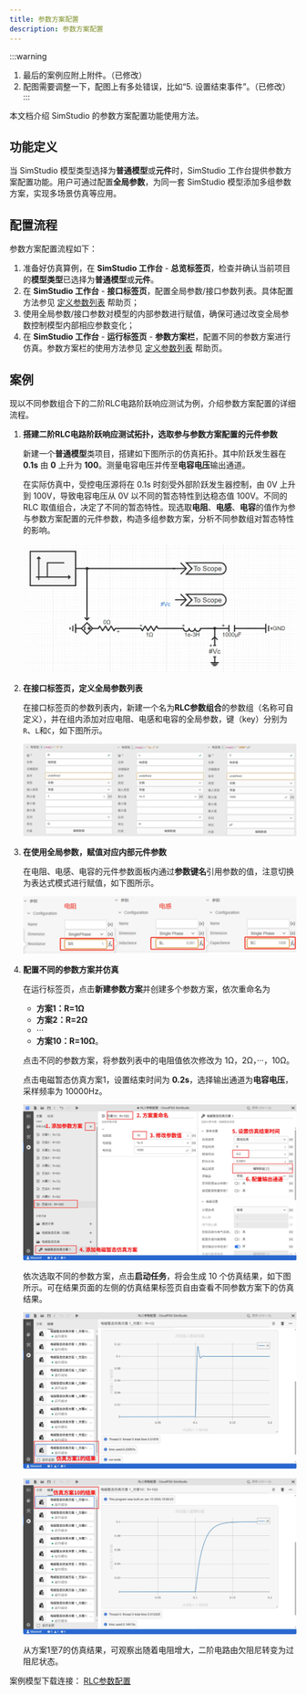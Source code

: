 ```yaml
---
title: 参数方案配置
description: 参数方案配置
---
```


:::warning
1. 最后的案例应附上附件。（已修改）
2. 配图需要调整一下，配图上有多处错误，比如“5. 设置结束事件”。（已修改）
:::

本文档介绍 SimStudio 的参数方案配置功能使用方法。

## 功能定义

当 SimStudio 模型类型选择为**普通模型**或**元件**时，SimStudio 工作台提供参数方案配置功能。用户可通过配置**全局参数**，为同一套 SimStudio 模型添加多组参数方案，实现多场景仿真等应用。

## 配置流程

参数方案配置流程如下：

1. 准备好仿真算例，在 **SimStudio 工作台** - **总览标签页**，检查并确认当前项目的**模型类型**已选择为**普通模型**或**元件**。
2. 在 **SimStudio 工作台** - **接口标签页**，配置全局参数/接口参数列表。具体配置方法参见 [定义参数列表](../40-module-packaging/10-define-module-param-list/index.md) 帮助页；
3. 使用全局参数/接口参数对模型的内部参数进行赋值，确保可通过改变全局参数控制模型内部相应参数变化；
4. 在 **SimStudio 工作台** - **运行标签页** - **参数方案栏**，配置不同的参数方案进行仿真。参数方案栏的使用方法参见 [定义参数列表](../../40-workbench/20-function-zone/40-run-tab/index.md) 帮助页。
  

<!-- 
![参数方案操作](./7.png) 
也可**左键常按参数方案上下拖动调整顺序**。
-->

## 案例


<!-- 

import Tabs from '@theme/Tabs';
import TabItem from '@theme/TabItem';

<Tabs>
<TabItem value="js" label="配置不同的方案进行批量仿真">

-->

现以不同参数组合下的二阶RLC电路阶跃响应测试为例，介绍参数方案配置的详细流程。

1. **搭建二阶RLC电路阶跃响应测试拓扑，选取参与参数方案配置的元件参数**
    
    新建一个**普通模型**类项目，搭建如下图所示的仿真拓扑。其中阶跃发生器在 **0.1s** 由 **0** 上升为 **100**。测量电容电压并传至**电容电压**输出通道。
    
    在实际仿真中，受控电压源将在 0.1s 时刻受外部阶跃发生器控制，由 0V 上升到 100V，导致电容电压从 0V 以不同的暂态特性到达稳态值 100V。不同的 RLC 取值组合，决定了不同的暂态特性。现选取**电阻**、**电感**、**电容**的值作为参与参数方案配置的元件参数，构造多组参数方案，分析不同参数组对暂态特性的影响。

    ![RLC 电路阶跃响应仿真拓扑图](./1.png)

2. **在接口标签页，定义全局参数列表**

    在接口标签页的参数列表内，新建一个名为**RLC参数组合**的参数组（名称可自定义），并在组内添加对应电阻、电感和电容的全局参数，键（key）分别为`R`、`L`和`C`，如下图所示。

    ![参数列表配置](./参数列表配置.png)

3. **在使用全局参数，赋值对应内部元件参数**

    在电阻、电感、电容的元件参数面板内通过**参数键名**引用参数的值，注意切换为表达式模式进行赋值，如下图所示。

    ![参数列表引用](./3.png)

4. **配置不同的参数方案并仿真**

    在运行标签页，点击**新建参数方案**并创建多个参数方案，依次重命名为

    + **方案1：R=1Ω**
    + **方案2：R=2Ω**
    + ···
    + **方案10：R=10Ω**。
    
    点击不同的参数方案，将参数列表中的电阻值依次修改为 1Ω，2Ω，···，10Ω。
    
    点击电磁暂态仿真方案1，设置结束时间为 **0.2s**，选择输出通道为**电容电压**，采样频率为 10000Hz。

    ![参数及计算配置方案](./参数及计算配置方案.png)

    依次选取不同的参数方案，点击**启动任务**，将会生成 10 个仿真结果，如下图所示。可在结果页面的左侧的仿真结果标签页自由查看不同参数方案下的仿真结果。

    ![RLC方案1的仿真结果图](./RLC方案1的仿真结果图.png)

    ![RLC方案10的仿真结果图](./RLC方案10的仿真结果图.png)

    从方案1至7的仿真结果，可观察出随着电阻增大，二阶电路由欠阻尼转变为过阻尼状态。

案例模型下载连接： [RLC参数配置](./RLC参数配置.cmdl)

<!-- 
</TabItem>
</Tabs>
-->

<!-- ## 常见问题 -->

<!-- 
全局变量可以在参数方案中配置吗？
:   参数方案只能配置接口标签页的参数列表，全局变量只能在拓扑编辑过程中配置。
-->
